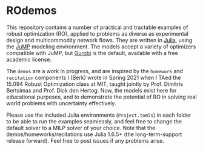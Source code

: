 # ROdemos

This repository contains a number of practical and tractable examples of robust optimization (RO), applied to problems as diverse as experimental design and multicommodity network flows. They are written in [Julia](https://julialang.org/), using the [JuMP](https://github.com/jump-dev/JuMP.jl) modeling environment. The models accept a variety of optimizers compatible with JuMP, but [Gurobi](https://www.gurobi.com/) is the default, available with a free academic license. 

The ```demos``` are a work in progress, and are inspired by the ```homework``` and ```recitation``` components I (Berk) wrote in Spring 2021 when I TAed the 15.094 Robust Optimization class at MIT, taught jointly by Prof. Dimitris Bertsimas and Prof. Dick den Hertog. Now, the models exist here for educational purposes, and to demonstrate the potential of RO in solving real world problems with uncertainty effectively.

Please use the included Julia environments (```Project.tomls```) in each folder to be able to run the examples seamlessly, and feel free to change the default solver to a MILP solver of your choice. Note that the demos/homeworks/recitations use Julia 1.6.5+ (the long-term-support release forward). Feel free to post issues if any problems arise. 

